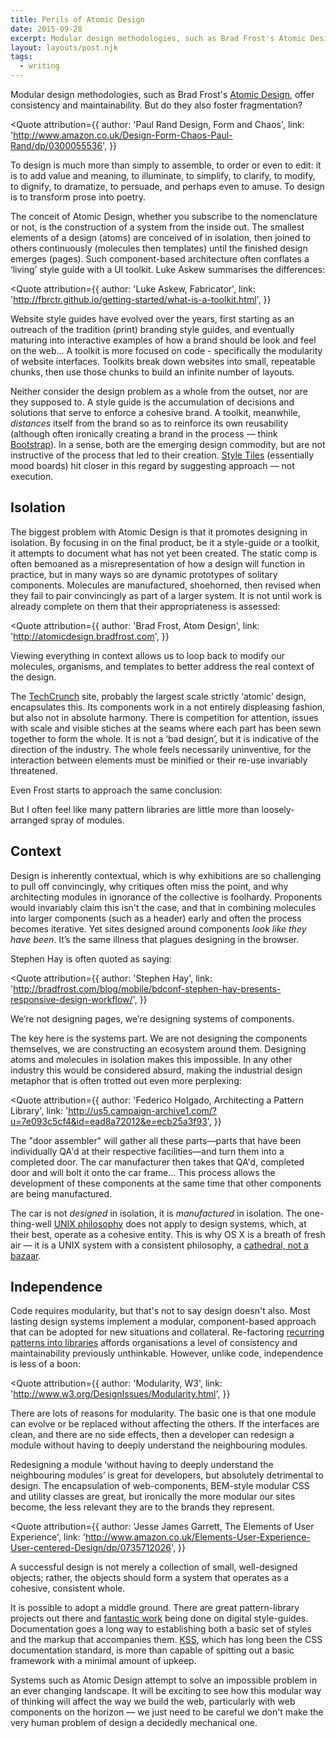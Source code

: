 ```yaml
---
title: Perils of Atomic Design
date: 2015-09-28
excerpt: Modular design methodologies, such as Brad Frost's Atomic Design, offer consistency and maintainability. But do they also foster fragmentation?
layout: layouts/post.njk
tags:
  - writing
---
```


Modular design methodologies, such as Brad Frost's [Atomic Design](http://atomicdesign.bradfrost.com), offer consistency and maintainability. But do they also foster fragmentation? 

<Quote
  attribution={{
    author: 'Paul Rand Design, Form and Chaos',
    link: 'http://www.amazon.co.uk/Design-Form-Chaos-Paul-Rand/dp/0300055536',
  }}
>

  To design is much more than simply to assemble, to order or even to edit: it
  is to add value and meaning, to illuminate, to simplify, to clarify, to
  modify, to dignify, to dramatize, to persuade, and perhaps even to amuse. To
  design is to transform prose into poetry.

</Quote>

The conceit of Atomic Design, whether you subscribe to the nomenclature or not, is the construction of a system from the inside out. The smallest elements of a design (atoms) are conceived of in isolation, then joined to others continuously (molecules then templates) until the finished design emerges (pages). Such component-based architecture often conflates a ‘living’ style guide with a UI toolkit. Luke Askew summarises the differences:

<Quote
  attribution={{
    author: 'Luke Askew, Fabricator',
    link: 'http://fbrctr.github.io/getting-started/what-is-a-toolkit.html',
  }}
>

  Website style guides have evolved over the years, first starting as an
  outreach of the tradition (print) branding style guides, and eventually
  maturing into interactive examples of how a brand should be look and feel on
  the web… A toolkit is more focused on code - specifically the modularity of
  website interfaces. Toolkits break down websites into small, repeatable
  chunks, then use those chunks to build an infinite number of layouts.

</Quote>

Neither consider the design problem as a whole from the outset, nor are they supposed to. A style guide is the accumulation of decisions and solutions that serve to enforce a cohesive brand. A toolkit, meanwhile, *distances* itself from the brand so as to reinforce its own reusability (although often ironically creating a brand in the process — think [Bootstrap](http://getbootstrap.com)). In a sense, both are the emerging design commodity, but are not instructive of the process that led to their creation. [Style Tiles](http://styletil.es) (essentially mood boards) hit closer in this regard by suggesting approach — not execution. 

## Isolation

The biggest problem with Atomic Design is that it promotes designing in isolation. By focusing in on the final product, be it a style-guide or a toolkit, it attempts to document what has not yet been created. The static comp is often bemoaned as a misrepresentation of how a design will function in practice, but in many ways so are dynamic prototypes of solitary components. Molecules are manufactured, shoehorned, then revised when they fail to pair convincingly as part of a larger system. It is not until work is already complete on them that their appropriateness is assessed:

<Quote
  attribution={{
    author: 'Brad Frost, Atom Design',
    link: 'http://atomicdesign.bradfrost.com',
  }}
>

  Viewing everything in context allows us to loop back to modify our molecules,
  organisms, and templates to better address the real context of the design.

</Quote>

The [TechCrunch](http://techcrunch.com) site, probably the largest scale strictly ‘atomic’ design, encapsulates this. Its components work in a not entirely displeasing fashion, but also not in absolute harmony. There is competition for attention, issues with scale and visible stiches at the seams where each part has been sewn together to form the whole. It is not a ‘bad design’, but it is indicative of the direction of the industry. The whole feels necessarily uninventive, for the interaction between elements must be minified or their re-use invariably threatened.

Even Frost starts to approach the same conclusion:

<Quote>

  But I often feel like many pattern libraries are little more than
  loosely-arranged spray of modules.

</Quote>

## Context

Design is inherently contextual, which is why exhibitions are so challenging to pull off convincingly, why critiques often miss the point, and why architecting modules in ignorance of the collective is foolhardy. Proponents would invariably claim this isn't the case, and that in combining molecules into larger components (such as a header) early and often the process becomes iterative. Yet sites designed around components *look like they have been*. It’s the same illness that plagues designing in the browser.

Stephen Hay is often quoted as saying:

<Quote
  attribution={{
    author: 'Stephen Hay',
    link: 'http://bradfrost.com/blog/mobile/bdconf-stephen-hay-presents-responsive-design-workflow/',
  }}
>
  We’re not designing pages, we’re designing systems of components.
</Quote>

The key here is the systems part. We are not designing the components themselves, we are constructing an ecosystem around them. Designing atoms and molecules in isolation makes this impossible. In any other industry this would be considered absurd, making the industrial design metaphor that is often trotted out even more perplexing:

<Quote
  attribution={{
    author: 'Federico Holgado, Architecting a Pattern Library',
    link: 'http://us5.campaign-archive1.com/?u=7e093c5cf4&id=ead8a72012&e=ecb25a3f93',
  }}
>

  The "door assembler" will gather all these parts—parts that have been
  individually QA'd at their respective facilities—and turn them into a
  completed door. The car manufacturer then takes that QA'd, completed door and
  will bolt it onto the car frame… This process allows the development of these
  components at the same time that other components are being manufactured.

</Quote>

The car is not *designed* in isolation, it is *manufactured* in isolation. The one-thing-well [UNIX philosophy](https://en.wikipedia.org/wiki/Unix_philosophy) does not apply to design systems, which, at their best, operate as a cohesive entity. This is why OS X is a breath of fresh air — it is a UNIX system with a consistent philosophy, a [cathedral, not a bazaar](http://firstmonday.org/ojs/index.php/fm/article/view/1472/1387).

## Independence

Code requires modularity, but that's not to say design doesn't also. Most lasting design systems implement a modular, component-based approach that can be adopted for new situations and collateral. Re-factoring [recurring patterns into libraries](http://amen.tools.bbc.co.uk) affords organisations a level of consistency and maintainability previously unthinkable. However, unlike code, independence is less of a boon:

<Quote
  attribution={{
    author: 'Modularity, W3',
    link: 'http://www.w3.org/DesignIssues/Modularity.html',
  }}
>

  There are lots of reasons for modularity. The basic one is that one module can
  evolve or be replaced without affecting the others. If the interfaces are
  clean, and there are no side effects, then a developer can redesign a module
  without having to deeply understand the neighbouring modules.

</Quote>

Redesigning a module ‘without having to deeply understand the neighbouring modules’ is great for developers, but absolutely detrimental to design. The encapsulation of web-components, BEM-style modular CSS and utility classes are great, but ironically the more modular our sites become, the less relevant they are to the brands they represent.

<Quote
  attribution={{
    author: 'Jesse James Garrett, The Elements of User Experience',
    link: 'http://www.amazon.co.uk/Elements-User-Experience-User-centered-Design/dp/0735712026',
  }}
>

A successful design is not merely a collection of small, well-designed objects;
rather, the objects should form a system that operates as a cohesive, consistent
whole.

</Quote>

It is possible to adopt a middle ground. There are great pattern-library projects out there and [fantastic work](http://styleguides.io/) being done on digital style-guides. Documentation goes a long way to establishing both a basic set of styles and the markup that accompanies them. [KSS](http://warpspire.com/kss/), which has long been the CSS documentation standard, is more than capable of spitting out a basic framework with a minimal amount of upkeep. 

Systems such as Atomic Design attempt to solve an impossible problem in an ever changing landscape. It will be exciting to see how this modular way of thinking will affect the way we build the web, particularly with web components on the horizon — we just need to be careful we don't make the very human problem of design a decidedly mechanical one.
